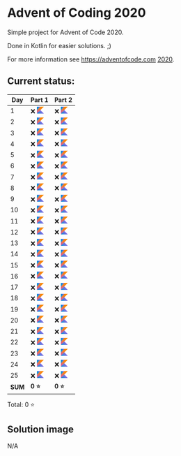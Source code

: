# Advent of Coding 2020

Simple project for Advent of Code 2020.

Done in Kotlin for easier solutions. ;)

For more information see https://adventofcode.com [2020](https://adventofcode.com/2020).

## Current status:

| Day     | Part 1                          | Part 2                          |
|---------|---------------------------------|---------------------------------|
| 1       | ❌ ![Kotlin](../img/kotlin.png)  | ❌ ![Kotlin](../img/kotlin.png)  |
| 2       | ❌ ![Kotlin](../img/kotlin.png)  | ❌ ![Kotlin](../img/kotlin.png)  |
| 3       | ❌ ![Kotlin](../img/kotlin.png)  | ❌ ![Kotlin](../img/kotlin.png)  |
| 4       | ❌ ![Kotlin](../img/kotlin.png)  | ❌ ![Kotlin](../img/kotlin.png)  |
| 5       | ❌ ![Kotlin](../img/kotlin.png)  | ❌ ![Kotlin](../img/kotlin.png)  |
| 6       | ❌ ![Kotlin](../img/kotlin.png)  | ❌ ![Kotlin](../img/kotlin.png)  |
| 7       | ❌ ![Kotlin](../img/kotlin.png)  | ❌ ![Kotlin](../img/kotlin.png)  |
| 8       | ❌ ![Kotlin](../img/kotlin.png)  | ❌ ![Kotlin](../img/kotlin.png)  |
| 9       | ❌ ![Kotlin](../img/kotlin.png)  | ❌ ![Kotlin](../img/kotlin.png)  |
| 10      | ❌ ![Kotlin](../img/kotlin.png)  | ❌ ![Kotlin](../img/kotlin.png)  |
| 11      | ❌ ![Kotlin](../img/kotlin.png)  | ❌ ![Kotlin](../img/kotlin.png)  |
| 12      | ❌ ![Kotlin](../img/kotlin.png)  | ❌ ![Kotlin](../img/kotlin.png)  |
| 13      | ❌ ![Kotlin](../img/kotlin.png)  | ❌ ![Kotlin](../img/kotlin.png)  |
| 14      | ❌ ![Kotlin](../img/kotlin.png)  | ❌ ![Kotlin](../img/kotlin.png)  |
| 15      | ❌ ![Kotlin](../img/kotlin.png)  | ❌ ![Kotlin](../img/kotlin.png)  |
| 16      | ❌ ![Kotlin](../img/kotlin.png)  | ❌ ![Kotlin](../img/kotlin.png)  |
| 17      | ❌ ![Kotlin](../img/kotlin.png)  | ❌ ![Kotlin](../img/kotlin.png)  |
| 18      | ❌ ![Kotlin](../img/kotlin.png)  | ❌ ![Kotlin](../img/kotlin.png)  |
| 19      | ❌ ![Kotlin](../img/kotlin.png)  | ❌ ![Kotlin](../img/kotlin.png)  |
| 20      | ❌ ![Kotlin](../img/kotlin.png)  | ❌ ![Kotlin](../img/kotlin.png)  |
| 21      | ❌ ![Kotlin](../img/kotlin.png)  | ❌ ![Kotlin](../img/kotlin.png)  |
| 22      | ❌ ![Kotlin](../img/kotlin.png)  | ❌ ![Kotlin](../img/kotlin.png)  |
| 23      | ❌ ![Kotlin](../img/kotlin.png)  | ❌ ![Kotlin](../img/kotlin.png)  |
| 24      | ❌ ![Kotlin](../img/kotlin.png)  | ❌ ![Kotlin](../img/kotlin.png)  |
| 25      | ❌ ![Kotlin](../img/kotlin.png)  | ❌ ![Kotlin](../img/kotlin.png)  |
| **SUM** | **0 ⭐**                         | **0 ⭐**                         |

Total: 0 ⭐

## Solution image
N/A
